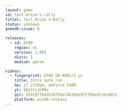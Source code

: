 ```yaml
---
layout: game
id: test-drive-v-rally
titlel: Test Drive V-Rally
status: unknown
gamedb-issue: 0

releases:
  - id: EF09
    region: us
    version: 1.001
    discs: 1
    medium: gdrom

videos:
  - fingerprint: EF09 GD-ROM1/1 us
    title: Intro auto run
    hw: i7 2720qm, GeForce 540M
    yt: 9A13tL3nPRs
    git: d59197f84353d7d2b746383e9277d9ed7c8c4053
    platform: win86-release
---
```

